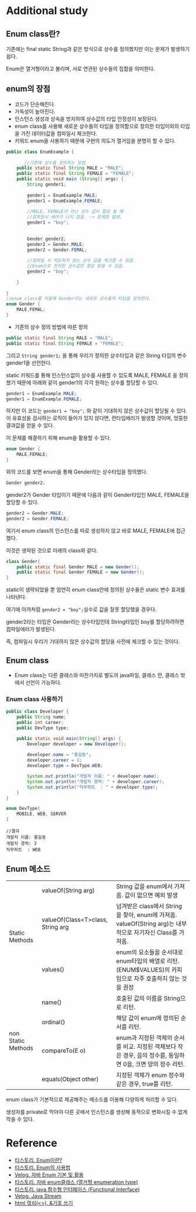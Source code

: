 # Additional study
## Enum class란?
기존에는 final static String과 같은 방식으로 상수를 정의했지만 이는 문제가 발생하기 쉽다.

Enum은 열거형이라고 불리며, 서로 연관된 상수들의 집합을 의미한다.

## enum의 장점
- 코드가 단순해진다.
- 가독성이 높아진다.
- 인스턴스 생성과 상속을 방지하여 상수값의 타입 안정성이 보장된다.
- enum class를 사용해 새로운 상수들의 타입을 정의함으로 정의한 타입이외의 타입을 가진 데이터값을 컴파일시 체크한다.
- 키워드 enum을 사용하기 때문에 구현의 의도가 열거임을 분명히 할 수 있다.

```java
public class EnumExample {
 
       //기존에 상수를 정의하는 방법
    public static final String MALE = "MALE";
    public static final String FEMALE = "FEMALE";
    public static void main (String[] args) {
        String gender1;
         
        gender1 = EnumExample.MALE;
        gender1 = EnumExample.FEMALE;
         
        //MALE, FEMALE이 아닌 상수 값이 할당 될 때 
        //컴파일시 에러가 나지 않음. -> 문제점 발생.
        gender1 = "boy";
         
         
        Gender gender2;
        gender2 = Gender.MALE;
        gender2 = Gender.FEMAL;
         
        //컴파일 시 의도하지 않는 상수 값을 체크할 수 있음.
        //Enum으로 정의한 상수값만 할당 받을 수 있음.
        gender2 = "boy";
         
    }
     
}
//enum class를 이용해 Gender라는 새로운 상수들의 타입을 정의한다.
enum Gender {
    MALE,FEMAL;
}
```

- 기존의 상수 정의 방법에 따른 정의
```java
public static final String MALE = "MALE";
public static final String FEMALE = "FEMALE";
```

그리고 ```String gender1;``` 을 통해 우리가 정의한 상수타입과 같은 String 타입의 변수 gender1을 선언한다.

static 키워드를 통해 인스턴스없이 상수를 사용할 수 있도록 MALE, FEMALE 을 정의했기 때문에 아래와 같이 gender1의 각각 원하는 상수를 할당할 수 있다.
```java
gender1 = EnumExample.MALE;
gender1 = EnumExample.FEMALE;
```

하지만 이 코드는 ```gender1 = "boy";``` 와 같이 기대하지 않은 상수값이 할당될 수 있다. 이 유효성을 검사하는 로직이 들어가 있지 않다면, 런타임에러가 발생할 것이며, 엉뚱한 결과값을 얻을 수 있다.

이 문제를 해결하기 위해 enum을 활용할 수 있다.
```java
enum Gender {
    MALE,FEMALE;
}
```
위의 코드를 보면 enum을 통해 Gender라는 상수타입을 정의했다.
```java
Gender gender2;
```
gender2가 Gender 타입이기 때문에 다음과 같이 Gender타입인 MALE, FEMALE을 할당할 수 있다.
```java
gender2 = Gender.MALE;
gender2 = Gender.FEMALE;
```
여기서 enum class의 인스턴스를 따로 생성하지 않고 바로 MALE, FEMALE에 접근했다.

이것은 생략된 것으로 아래의 class와 같다.
```java
class Gender{
    public static final Gender MALE = new Gender();
    public static final Gender FEMALE = new Gender();
}
```

static이 생략되었을 뿐 엄연히 enum class안에 정의된 상수들은 static 변수 효과를 나타낸다.

여기에 아까처럼 ```gender2 = "boy";```실수로 값을 잘못 할당했을 경우다.

gender2라는 타입은 Gender라는 상수타입인데 String타입인 boy를 할당하려하면 컴파일에러가 발생된다.

즉, 컴파일시 우리가 기대하지 않은 상수값의 할당을 사전에 체크할 수 있는 것이다.


## Enum class
- Enum class는 다른 클래스와 마찬가지로 별도의 java파일, 클래스 안, 클래스 밖에서 선언이 가능하다.

### Enum class 사용하기

```java
public class Developer {
    public String name;
    public int career;
    public DevType type;

    public static void main(String[] args) {
        Developer developer = new Developer();
        
        developer.name = "홍길동";
        developer.career = 3;
        developer.type = DevType.WEB;

        System.out.println("개발자 이름: " + developer.name);
        System.out.println("개발자 경력: " + developer.career);
        System.out.println("직무파트  : " + developer.type);
    }
}

enum DevType{
    MOBILE, WEB, SERVER
}
```

```
//결과
개발자 이름: 홍길동
개발자 경력: 3
직무파트  : WEB
```


## Enum 메소드
<table>
<tr><td rowspan="3">Static Methods</td>
    <td>valueOf(String arg)</td>
    <td>String 값을 enum에서 가져옴. 값이 없으면 예외 발생</td></tr>
    <tr><td>valueOf(Class&lt;T&gt;class, String arg</td>
    <td>넘겨받은 class에서 String을 찾아, enum에 가져옴. valueOf(String arg)는 내부적으로 자기자신 Class를 가져옴.</td></tr>
    <tr><td>values()</td>
    <td>enum의 요소들을 순서대로 enum타입의 배열로 리턴. (ENUM$VALUES)의 카피임으로 자주 호출하지 않는 것을 권장</td></tr>
<tr><td rowspan="4">non Static Methods</td>
    <td>name()</td>
    <td>호출된 값의 이름을 String으로 리턴.</td></tr>
    <td>ordinal()</td>
    <td>해당 값이 enum에 정의된 순서를 리턴.</td></tr>
    <td>compareTo(E o)</td>
    <td>enum과 지정된 객체의 순서를 비교. 지정된 객체보다 작은 경우, 음의 정수를, 동일하면 0을, 크면 양의 정수 리턴.</td></tr>
    <td>equals(Object other)</td>
    <td>지정된 객체가 enum 정수와 같은 경우, true를 리턴.</td></tr>
</table>

enum class가 기본적으로 제공해주는 메소드를 이용해 다양하게 처리할 수 있다.

생성자를 private로 막아야 다른 곳에서 인스턴스를 생성해 동적으로 변화시킬 수 없게 막을 수 있다.








# Reference
- [티스토리. Enum이란?](https://limkydev.tistory.com/50)
- [티스토리. Enum의 사용법](https://limkydev.tistory.com/66)
- [Velog. 자바 Enum 기본 및 활용](https://velog.io/@kyle/%EC%9E%90%EB%B0%94-Enum-%EA%B8%B0%EB%B3%B8-%EB%B0%8F-%ED%99%9C%EC%9A%A9)
- [티스토리. 자바 enum클래스 (열거형 enumeration type)](https://mine-it-record.tistory.com/204)
- [티스토리. java 함수형 인터페이스 (Functional Interface)](https://inma.tistory.com/151)
- [Velog. Java Stream](https://velog.io/@gillog/Java-Stream-Class)
- [html 꺾쇠(<>), &기호 쓰기](http://mwultong.blogspot.com/2006/10/html-css-less-than-greater-than-sign.html)